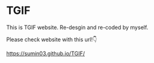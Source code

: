 # TGIF
This is TGIF website. Re-desgin and re-coded by myself. 

Please check website with this url!👇

https://sumin03.github.io/TGIF/
